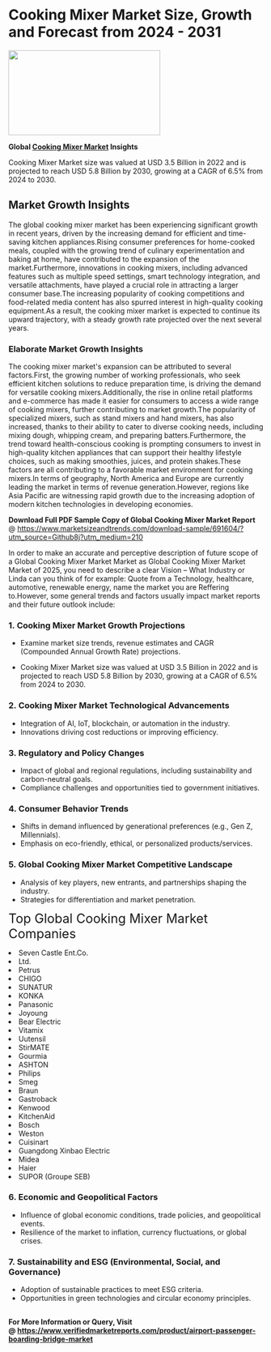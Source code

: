<H1>Cooking Mixer Market Size, Growth and Forecast from 2024 - 2031</H1><img class="aligncenter size-medium wp-image-584254" src="https://thirdeyenews.in/wp-content/uploads/2024/09/Global-Market-Research-300x168.jpeg" alt="" width="300" height="168" /><p><strong>Global&nbsp;<a href="https://www.marketsizeandtrends.com/download-sample/691604/?utm_source=Github8j?utm_medium=210">Cooking Mixer Market</a> Insights</strong></p><p>Cooking Mixer Market size was valued at USD 3.5 Billion in 2022 and is projected to reach USD 5.8 Billion by 2030, growing at a CAGR of 6.5% from 2024 to 2030.</p><p><h2>Market Growth Insights</h2> The global cooking mixer market has been experiencing significant growth in recent years, driven by the increasing demand for efficient and time-saving kitchen appliances.Rising consumer preferences for home-cooked meals, coupled with the growing trend of culinary experimentation and baking at home, have contributed to the expansion of the market.Furthermore, innovations in cooking mixers, including advanced features such as multiple speed settings, smart technology integration, and versatile attachments, have played a crucial role in attracting a larger consumer base.The increasing popularity of cooking competitions and food-related media content has also spurred interest in high-quality cooking equipment.As a result, the cooking mixer market is expected to continue its upward trajectory, with a steady growth rate projected over the next several years. <h3>Elaborate Market Growth Insights</h3> The cooking mixer market's expansion can be attributed to several factors.First, the growing number of working professionals, who seek efficient kitchen solutions to reduce preparation time, is driving the demand for versatile cooking mixers.Additionally, the rise in online retail platforms and e-commerce has made it easier for consumers to access a wide range of cooking mixers, further contributing to market growth.The popularity of specialized mixers, such as stand mixers and hand mixers, has also increased, thanks to their ability to cater to diverse cooking needs, including mixing dough, whipping cream, and preparing batters.Furthermore, the trend toward health-conscious cooking is prompting consumers to invest in high-quality kitchen appliances that can support their healthy lifestyle choices, such as making smoothies, juices, and protein shakes.These factors are all contributing to a favorable market environment for cooking mixers.In terms of geography, North America and Europe are currently leading the market in terms of revenue generation.However, regions like Asia Pacific are witnessing rapid growth due to the increasing adoption of modern kitchen technologies in developing economies.</p><p><span class=""><strong>Download Full PDF Sample Copy of Global Cooking Mixer Market Report</strong> @ <a href="https://www.marketsizeandtrends.com/download-sample/691604/?utm_source=Github8j?utm_medium=210" target="_blank">https://www.marketsizeandtrends.com/download-sample/691604/?utm_source=Github8j?utm_medium=210</a></span></p><p>In order to make an accurate and perceptive description of future scope of a Global&nbsp;Cooking Mixer Market Market as Global&nbsp;Cooking Mixer Market Market of 2025, you need to describe a clear Vision &ndash; What Industry or Linda can you think of for example: Quote from a Technology, healthcare, automotive, renewable energy, name the market you are Reffering to.However, some general trends and factors usually impact market reports and their future outlook include:</p><h3>1.&nbsp;<strong>Cooking Mixer Market Growth Projections</strong></h3><ul><li>Examine market size trends, revenue estimates and CAGR (Compounded Annual Growth Rate) projections.</li><li><p>Cooking Mixer Market size was valued at USD 3.5 Billion in 2022 and is projected to reach USD 5.8 Billion by 2030, growing at a CAGR of 6.5% from 2024 to 2030.</p></li></ul><h3>2.&nbsp;<strong>Cooking Mixer Market Technological Advancements</strong></h3><ul><li>Integration of AI, IoT, blockchain, or automation in the industry.</li><li>Innovations driving cost reductions or improving efficiency.</li></ul><h3>3.&nbsp;<strong>Regulatory and Policy Changes</strong></h3><ul><li>Impact of global and regional regulations, including sustainability and carbon-neutral goals.</li><li>Compliance challenges and opportunities tied to government initiatives.</li></ul><h3>4.&nbsp;<strong>Consumer Behavior Trends</strong></h3><ul><li>Shifts in demand influenced by generational preferences (e.g., Gen Z, Millennials).</li><li>Emphasis on eco-friendly, ethical, or personalized products/services.</li></ul><h3>5.&nbsp;<strong>Global Cooking Mixer Market Competitive Landscape</strong></h3><ul><li>Analysis of key players, new entrants, and partnerships shaping the industry.</li><li>Strategies for differentiation and market penetration.</li></ul><p data-pm-slice="1 1 []"><span style="color: inherit; font-family: inherit; font-size: 25px;">Top Global Cooking Mixer Market Companies</span></p><div class="" data-test-id=""><p><li>Seven Castle Ent.Co.</li><li> Ltd.</li><li> Petrus</li><li> CHIGO</li><li> SUNATUR</li><li> KONKA</li><li> Panasonic</li><li> Joyoung</li><li> Bear Electric</li><li> Vitamix</li><li> Uutensil</li><li> StirMATE</li><li> Gourmia</li><li> ASHTON</li><li> Philips</li><li> Smeg</li><li> Braun</li><li> Gastroback</li><li> Kenwood</li><li> KitchenAid</li><li> Bosch</li><li> Weston</li><li> Cuisinart</li><li> Guangdong Xinbao Electric</li><li> Midea</li><li> Haier</li><li> SUPOR (Groupe SEB)</li></p></div><h3>6.&nbsp;<strong>Economic and Geopolitical Factors</strong></h3><ul><li>Influence of global economic conditions, trade policies, and geopolitical events.</li><li>Resilience of the market to inflation, currency fluctuations, or global crises.</li></ul><h3>7.&nbsp;<strong>Sustainability and ESG (Environmental, Social, and Governance)</strong></h3><ul><li>Adoption of sustainable practices to meet ESG criteria.</li><li>Opportunities in green technologies and circular economy principles.</li></ul><h2><strong style="font-size: 14px;">For More Information or Query, Visit @&nbsp;</strong><a style="background-color: #ffffff; font-size: 14px;" href="https://www.marketsizeandtrends.com/report/cooking-mixer-market/" target="_blank">https://www.verifiedmarketreports.com/product/airport-passenger-boarding-bridge-market</a></h2>
